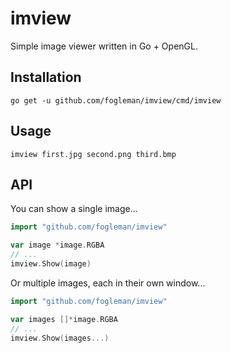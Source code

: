 # imview

Simple image viewer written in Go + OpenGL.

## Installation

    go get -u github.com/fogleman/imview/cmd/imview

## Usage

    imview first.jpg second.png third.bmp

## API

You can show a single image...

```go
import "github.com/fogleman/imview"

var image *image.RGBA
// ...
imview.Show(image)
```

Or multiple images, each in their own window...

```go
import "github.com/fogleman/imview"

var images []*image.RGBA
// ...
imview.Show(images...)
```
